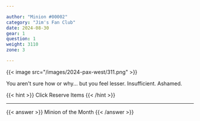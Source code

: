 ```yaml
---

author: "Minion #00002"
category: "Jim's Fan Club"
date: 2024-08-30
gear: 1
question: 1
weight: 3110
zone: 3

---
```


{{< image src="/images/2024-pax-west/311.png" >}}

You aren't sure how or why... but you feel lesser. Insufficient. Ashamed.

{{< hint >}} Click Reserve Items {{< /hint >}}

---

{{< answer >}} Minion of the Month {{< /answer >}}

